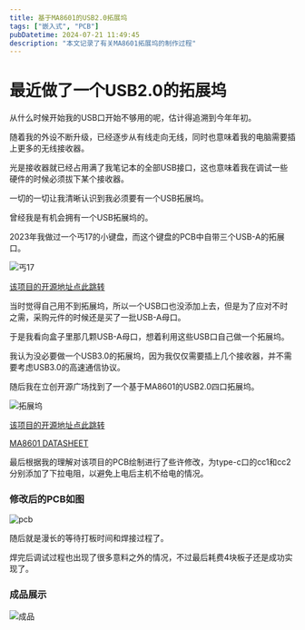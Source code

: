 ```yaml
---
title: 基于MA8601的USB2.0拓展坞
tags: ["嵌入式", "PCB"]
pubDatetime: 2024-07-21 11:49:45
description: "本文记录了有关MA8601拓展坞的制作过程"
---
```

# 最近做了一个USB2.0的拓展坞

从什么时候开始我的USB口开始不够用的呢，估计得追溯到今年年初。

随着我的外设不断升级，已经逐步从有线走向无线，同时也意味着我的电脑需要插上更多的无线接收器。

光是接收器就已经占用满了我笔记本的全部USB接口，这也意味着我在调试一些硬件的时候必须拔下某个接收器。

一切的一切让我清晰认识到我必须要有一个USB拓展坞。

曾经我是有机会拥有一个USB拓展坞的。

2023年我做过一个丐17的小键盘，而这个键盘的PCB中自带三个USB-A的拓展口。

![丐17](https://s21.ax1x.com/2024/07/21/pkTzKHO.png "丐17")

[该项目的开源地址点此跳转](https://oshwhub.com/yangzen/xing-huo-ji-hua-zui-gai-17-4-chu-mo-ji-xie-jian-pan-pro)

当时觉得自己用不到拓展坞，所以一个USB口也没添加上去，但是为了应对不时之需，采购元件的时候还是买了一批USB-A母口。

于是我看向盒子里那几颗USB-A母口，想着利用这些USB口自己做一个拓展坞。

我认为没必要做一个USB3.0的拓展坞，因为我仅仅需要插上几个接收器，并不需要考虑USB3.0的高速通信协议。

随后我在立创开源广场找到了一个基于MA8601的USB2.0四口拓展坞。

![拓展坞](https://s21.ax1x.com/2024/07/21/pk7iV8e.png "拓展坞")

[该项目的开源地址点此跳转](https://oshwhub.com/xiaoxiaoLM/ji-yu-ma8601-di-usb-ta-zhan-wu)

[MA8601 DATASHEET](https://aitendo3.sakura.ne.jp/aitendo_data/product_img/ic/inteface/MA8601/MA8601-Prolific.pdf)

最后根据我的理解对该项目的PCB绘制进行了些许修改，为type-c口的cc1和cc2分别添加了下拉电阻，以避免上电后主机不给电的情况。

### 修改后的PCB如图

![pcb](https://s21.ax1x.com/2024/07/21/pkTzQED.png)

随后就是漫长的等待打板时间和焊接过程了。

焊完后调试过程也出现了很多意料之外的情况，不过最后耗费4块板子还是成功实现了。

### 成品展示

![成品](https://s21.ax1x.com/2024/07/21/pkTzlUe.png)

